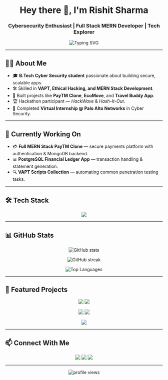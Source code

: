 <h1 align="center">Hey there 👋, I'm Rishit Sharma</h1>
<h3 align="center">Cybersecurity Enthusiast | Full Stack MERN Developer | Tech Explorer</h3>

<p align="center">
  <img src="https://readme-typing-svg.herokuapp.com?size=20&duration=4000&color=00BFFF&center=true&vCenter=true&lines=B.Tech+Cyber+Security+Student;Building+Secure+Apps;VAPT+and+Ethical+Hacking;Exploring+AI+and+ML" alt="Typing SVG" />
</p>

---

## 👨‍💻 About Me

- 🎓 **B.Tech Cyber Security student** passionate about building secure, scalable apps.  
- 🛠 Skilled in **VAPT, Ethical Hacking, and MERN Stack Development**.  
- 🚀 Built projects like **PayTM Clone**, **EcoMove**, and **Travel Buddy App**.  
- 🏆 Hackathon participant — *HackWave* & *Hash-It-Out*.  
- 💼 Completed **Virtual Internship @ Palo Alto Networks** in Cyber Security.

---

## 🔭 Currently Working On

- 💳 **Full MERN Stack PayTM Clone** — secure payments platform with authentication & MongoDB backend.  
- 📊 **PostgreSQL Financial Ledger App** — transaction handling & statement generation.  
- 🔍 **VAPT Scripts Collection** — automating common penetration testing tasks.

---

## 🛠 Tech Stack

<p align="center">
  <img src="https://skillicons.dev/icons?i=cpp,python,js,react,nodejs,express,mongodb,postgresql,tailwind,git,github" />
</p>

---

## 📊 GitHub Stats

<p align="center">
  <img src="https://github-readme-stats.vercel.app/api?username=ghostreindeer09&show_icons=true&theme=tokyonight" alt="GitHub stats" />
</p>

<p align="center">
  <img src="https://github-readme-streak-stats.herokuapp.com/?user=ghostreindeer09&theme=tokyonight" alt="GitHub streak" />
</p>

<p align="center">
  <img src="https://github-readme-stats.vercel.app/api/top-langs/?username=ghostreindeer09&layout=compact&theme=tokyonight" alt="Top Languages" />
</p>

---

## 🚀 Featured Projects

<p align="center">
  <a href="https://github.com/ghostreindeer09/clone-paytm"><img src="https://github-readme-stats.vercel.app/api/pin/?username=ghostreindeer09&repo=clone-paytm&theme=tokyonight" /></a>
  <a href="https://github.com/ghostreindeer09/contact-app"><img src="https://github-readme-stats.vercel.app/api/pin/?username=ghostreindeer09&repo=contact-app&theme=tokyonight" /></a>
</p>

<p align="center">
  <a href="https://github.com/ghostreindeer09/chat-app"><img src="https://github-readme-stats.vercel.app/api/pin/?username=ghostreindeer09&repo=chat-app&theme=tokyonight" /></a>
  <a href="https://github.com/ghostreindeer09/anomaly-bias-project"><img src="https://github-readme-stats.vercel.app/api/pin/?username=ghostreindeer09&repo=anomaly-bias-project&theme=tokyonight" /></a>
</p>

<p align="center">
  <a href="https://github.com/ghostreindeer09/hand-gesture-game-control"><img src="https://github-readme-stats.vercel.app/api/pin/?username=ghostreindeer09&repo=hand-gesture-game-control&theme=tokyonight" /></a>
</p>

---

## 📫 Connect With Me

<p align="center">
  <a href="https://www.linkedin.com/in/rishit-sharma-048898339/"><img src="https://skillicons.dev/icons?i=linkedin" /></a>
  <a href="mailto:sharmayaara83@gmail.com"><img src="https://skillicons.dev/icons?i=gmail" /></a>
  <a href="https://github.com/ghostreindeer09"><img src="https://skillicons.dev/icons?i=github" /></a>
</p>

---

<p align="center">
  <img src="https://komarev.com/ghpvc/?username=ghostreindeer09&label=Profile%20views&color=00BFFF&style=flat" alt="profile views" />
</p>
